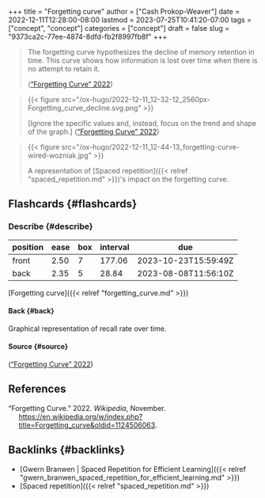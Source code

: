 +++
title = "Forgetting curve"
author = ["Cash Prokop-Weaver"]
date = 2022-12-11T12:28:00-08:00
lastmod = 2023-07-25T10:41:20-07:00
tags = ["concept", "concept"]
categories = ["concept"]
draft = false
slug = "9373ca2c-77ee-4874-8dfd-fb2f8997fb8f"
+++

> The forgetting curve hypothesizes the decline of memory retention in time. This curve shows how information is lost over time when there is no attempt to retain it.
>
> (<a href="#citeproc_bib_item_1">“Forgetting Curve” 2022</a>)

<!--quoteend-->

> {{< figure src="/ox-hugo/2022-12-11_12-32-12_2560px-Forgetting_curve_decline.svg.png" >}}
>
> [Ignore the specific values and, instead, focus on the trend and shape of the graph.]
> (<a href="#citeproc_bib_item_1">“Forgetting Curve” 2022</a>)

<!--quoteend-->

> {{< figure src="/ox-hugo/2022-12-11_12-44-13_forgetting-curve-wired-wozniak.jpg" >}}
>
> A representation of [Spaced repetition]({{< relref "spaced_repetition.md" >}})'s impact on the forgetting curve.


## Flashcards {#flashcards}


### Describe {#describe}

| position | ease | box | interval | due                  |
|----------|------|-----|----------|----------------------|
| front    | 2.50 | 7   | 177.06   | 2023-10-23T15:59:49Z |
| back     | 2.35 | 5   | 28.84    | 2023-08-08T11:56:10Z |

[Forgetting curve]({{< relref "forgetting_curve.md" >}})


#### Back {#back}

Graphical representation of recall rate over time.


#### Source {#source}

(<a href="#citeproc_bib_item_1">“Forgetting Curve” 2022</a>)

## References

<style>.csl-entry{text-indent: -1.5em; margin-left: 1.5em;}</style><div class="csl-bib-body">
  <div class="csl-entry"><a id="citeproc_bib_item_1"></a>“Forgetting Curve.” 2022. <i>Wikipedia</i>, November. <a href="https://en.wikipedia.org/w/index.php?title=Forgetting_curve&oldid=1124506063">https://en.wikipedia.org/w/index.php?title=Forgetting_curve&#38;oldid=1124506063</a>.</div>
</div>


## Backlinks {#backlinks}

-   [Gwern Branwen | Spaced Repetition for Efficient Learning]({{< relref "gwern_branwen_spaced_repetition_for_efficient_learning.md" >}})
-   [Spaced repetition]({{< relref "spaced_repetition.md" >}})
